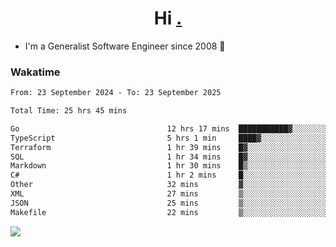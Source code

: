 <h1 align="center">Hi <a href="https://www.hackerrank.com/erasmosaraujo">.</a></h1>
 
- I'm a Generalist Software Engineer  since 2008 🚀
<!--  
<p align="left">
  <a href="https://github.com/erasmosoares/github-readme-stats">
    <img
      align="center"
      src="https://github-readme-stats.vercel.app/api/top-langs/?username=erasmosoares&theme=radical&layout=compact"
    />
  </a>
  <a href="https://github.com/erasmosoares/github-readme-stats">
    [![Harlok's WakaTime stats](https://github-readme-stats.vercel.app/api/wakatime?username=ffflabs)](https://github.com/anuraghazra/github-readme-stats)
  </a>
</p>

<!--
 ### Repo 
 
<p align="left">
 <a href="https://github.com/erasmosoares/github-readme-stats">
    <img
      align="center"
      height="165"
      src="https://github-readme-stats.vercel.app/api/pin?username=erasmosoares&repo=sample-node&title_color=fff&icon_color=f9f9f9&text_color=9f9f9f&bg_color=151515"
    />
  </a>
  <a href="https://github.com/erasmosoares/github-readme-stats">
    <img
      align="center"
      height="165"
      src="https://github-readme-stats.vercel.app/api/pin?username=erasmosoares&repo=sample-node&title_color=fff&icon_color=f9f9f9&text_color=9f9f9f&bg_color=151515"
    />
  </a>
</p>
-->

 ### Wakatime 

<!--START_SECTION:waka-->

```txt
From: 23 September 2024 - To: 23 September 2025

Total Time: 25 hrs 45 mins

Go                                 12 hrs 17 mins  ███████████▓░░░░░░░░░░░░░   46.77 %
TypeScript                         5 hrs 1 min     ████▓░░░░░░░░░░░░░░░░░░░░   19.11 %
Terraform                          1 hr 39 mins    █▓░░░░░░░░░░░░░░░░░░░░░░░   06.33 %
SQL                                1 hr 34 mins    █▓░░░░░░░░░░░░░░░░░░░░░░░   06.02 %
Markdown                           1 hr 30 mins    █▒░░░░░░░░░░░░░░░░░░░░░░░   05.73 %
C#                                 1 hr 2 mins     █░░░░░░░░░░░░░░░░░░░░░░░░   03.97 %
Other                              32 mins         ▓░░░░░░░░░░░░░░░░░░░░░░░░   02.04 %
XML                                27 mins         ▒░░░░░░░░░░░░░░░░░░░░░░░░   01.74 %
JSON                               25 mins         ▒░░░░░░░░░░░░░░░░░░░░░░░░   01.63 %
Makefile                           22 mins         ▒░░░░░░░░░░░░░░░░░░░░░░░░   01.45 %
```

<!--END_SECTION:waka-->

![](https://komarev.com/ghpvc/?username=erasmosoares&color=brightgreen)
